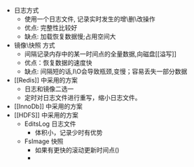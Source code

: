 - 日志方式
	- 使用一个日志文件, 记录实时发生的增\删\改操作
	- 优点: 完整性比较好
	- 缺点: 加载恢复数据慢;占用空间大
- 镜像\快照 方式
	- 间隔记录内存中的某一时间点的全量数据,向磁盘[[溢写]]
	- 优点：恢复数据的速度快
	- 缺点: 间隔短的话,I\O会导致瓶颈,变慢；容易丢失一部分数据
- [[Redis]] 中采用的方案
	- 日志和镜像二选一
	- 定时对日志文件进行重写，缩小日志文件。
- [[InnoDb]] 中采用的方案
- [[HDFS]] 中采用的方案
	- EditsLog 日志文件
		- 体积小，记录少时有优势
	- FsImage 快照
		- 如果有更快的滚动更新时间点()
		-